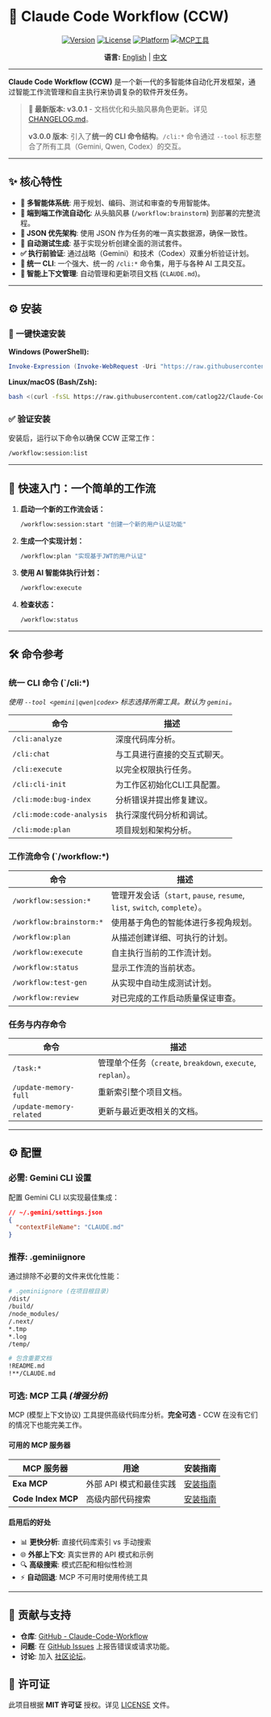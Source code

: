 # 🚀 Claude Code Workflow (CCW)

<div align="center">

[![Version](https://img.shields.io/badge/version-v3.0.1-blue.svg)](https://github.com/catlog22/Claude-Code-Workflow/releases)
[![License](https://img.shields.io/badge/license-MIT-green.svg)](LICENSE)
[![Platform](https://img.shields.io/badge/platform-Windows%20%7C%20Linux%20%7C%20macOS-lightgrey.svg)]()
[![MCP工具](https://img.shields.io/badge/🔧_MCP工具-实验性-orange.svg)](https://github.com/modelcontextprotocol)

**语言:** [English](README.md) | [中文](README_CN.md)

</div>

---

**Claude Code Workflow (CCW)** 是一个新一代的多智能体自动化开发框架，通过智能工作流管理和自主执行来协调复杂的软件开发任务。

> **🎉 最新版本: v3.0.1** - 文档优化和头脑风暴角色更新。详见 [CHANGELOG.md](CHANGELOG.md)。
>
> **v3.0.0 版本**: 引入了**统一的 CLI 命令结构**。`/cli:*` 命令通过 `--tool` 标志整合了所有工具（Gemini, Qwen, Codex）的交互。

---

## ✨ 核心特性

- **🤖 多智能体系统**: 用于规划、编码、测试和审查的专用智能体。
- **🔄 端到端工作流自动化**: 从头脑风暴 (`/workflow:brainstorm`) 到部署的完整流程。
- **🎯 JSON 优先架构**: 使用 JSON 作为任务的唯一真实数据源，确保一致性。
- **🧪 自动测试生成**: 基于实现分析创建全面的测试套件。
- **✅ 执行前验证**: 通过战略（Gemini）和技术（Codex）双重分析验证计划。
- **🔧 统一 CLI**: 一个强大、统一的 `/cli:*` 命令集，用于与各种 AI 工具交互。
- **🧠 智能上下文管理**: 自动管理和更新项目文档 (`CLAUDE.md`)。

---

## ⚙️ 安装

### **🚀 一键快速安装**

**Windows (PowerShell):**
```powershell
Invoke-Expression (Invoke-WebRequest -Uri "https://raw.githubusercontent.com/catlog22/Claude-Code-Workflow/main/install-remote.ps1" -UseBasicParsing).Content
```

**Linux/macOS (Bash/Zsh):**
```bash
bash <(curl -fsSL https://raw.githubusercontent.com/catlog22/Claude-Code-Workflow/main/install-remote.sh)
```

### **✅ 验证安装**
安装后，运行以下命令以确保 CCW 正常工作：
```bash
/workflow:session:list
```

---

## 🚀 快速入门：一个简单的工作流

1.  **启动一个新的工作流会话：**
    ```bash
    /workflow:session:start "创建一个新的用户认证功能"
    ```

2.  **生成一个实现计划：**
    ```bash
    /workflow:plan "实现基于JWT的用户认证"
    ```

3.  **使用 AI 智能体执行计划：**
    ```bash
    /workflow:execute
    ```

4.  **检查状态：**
    ```bash
    /workflow:status
    ```

---

## 🛠️ 命令参考

### **统一 CLI 命令 (`/cli:*)**
*使用 `--tool <gemini|qwen|codex>` 标志选择所需工具。默认为 `gemini`。*

| 命令 | 描述 |
|---|---|
| `/cli:analyze` | 深度代码库分析。 |
| `/cli:chat` | 与工具进行直接的交互式聊天。 |
| `/cli:execute` | 以完全权限执行任务。 |
| `/cli:cli-init`| 为工作区初始化CLI工具配置。 |
| `/cli:mode:bug-index` | 分析错误并提出修复建议。 |
| `/cli:mode:code-analysis` | 执行深度代码分析和调试。 |
| `/cli:mode:plan` | 项目规划和架构分析。 |

### **工作流命令 (`/workflow:*)**

| 命令 | 描述 |
|---|---|
| `/workflow:session:*` | 管理开发会话（`start`, `pause`, `resume`, `list`, `switch`, `complete`）。 |
| `/workflow:brainstorm:*` | 使用基于角色的智能体进行多视角规划。 |
| `/workflow:plan` | 从描述创建详细、可执行的计划。 |
| `/workflow:execute` | 自主执行当前的工作流计划。 |
| `/workflow:status` | 显示工作流的当前状态。 |
| `/workflow:test-gen` | 从实现中自动生成测试计划。 |
| `/workflow:review` | 对已完成的工作启动质量保证审查。 |

### **任务与内存命令**

| 命令 | 描述 |
|---|---|
| `/task:*` | 管理单个任务（`create`, `breakdown`, `execute`, `replan`）。 |
| `/update-memory-full` | 重新索引整个项目文档。 |
| `/update-memory-related` | 更新与最近更改相关的文档。 |

---

## ⚙️ 配置

### **必需: Gemini CLI 设置**

配置 Gemini CLI 以实现最佳集成：

```json
// ~/.gemini/settings.json
{
  "contextFileName": "CLAUDE.md"
}
```

### **推荐: .geminiignore**

通过排除不必要的文件来优化性能：

```bash
# .geminiignore (在项目根目录)
/dist/
/build/
/node_modules/
/.next/
*.tmp
*.log
/temp/

# 包含重要文档
!README.md
!**/CLAUDE.md
```

### **可选: MCP 工具** *(增强分析)*

MCP (模型上下文协议) 工具提供高级代码库分析。**完全可选** - CCW 在没有它们的情况下也能完美工作。

#### 可用的 MCP 服务器

| MCP 服务器 | 用途 | 安装指南 |
|------------|------|---------|
| **Exa MCP** | 外部 API 模式和最佳实践 | [安装指南](https://github.com/exa-labs/exa-mcp-server) |
| **Code Index MCP** | 高级内部代码搜索 | [安装指南](https://github.com/johnhuang316/code-index-mcp) |

#### 启用后的好处
- 📊 **更快分析**: 直接代码库索引 vs 手动搜索
- 🌐 **外部上下文**: 真实世界的 API 模式和示例
- 🔍 **高级搜索**: 模式匹配和相似性检测
- ⚡ **自动回退**: MCP 不可用时使用传统工具

---

## 🤝 贡献与支持

- **仓库**: [GitHub - Claude-Code-Workflow](https://github.com/catlog22/Claude-Code-Workflow)
- **问题**: 在 [GitHub Issues](https://github.com/catlog22/Claude-Code-Workflow/issues) 上报告错误或请求功能。
- **讨论**: 加入 [社区论坛](https://github.com/catlog22/Claude-Code-Workflow/discussions)。

## 📄 许可证

此项目根据 **MIT 许可证** 授权。详见 [LICENSE](LICENSE) 文件。
